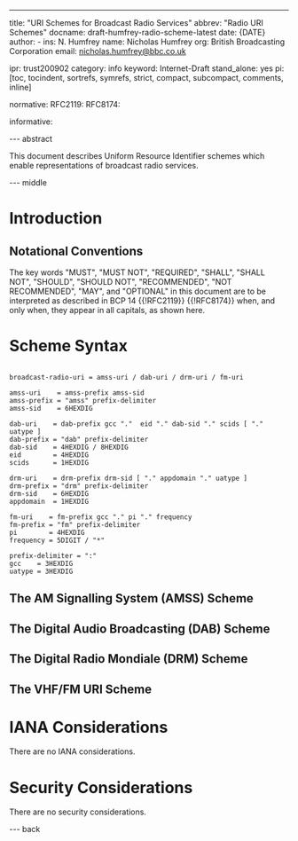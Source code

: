 ---
title: "URI Schemes for Broadcast Radio Services"
abbrev: "Radio URI Schemes"
docname: draft-humfrey-radio-scheme-latest
date: {DATE}
author:
    -
      ins: N. Humfrey
      name: Nicholas Humfrey
      org: British Broadcasting Corporation
      email: nicholas.humfrey@bbc.co.uk

ipr: trust200902
category: info
keyword: Internet-Draft
stand_alone: yes
pi: [toc, tocindent, sortrefs, symrefs, strict, compact, subcompact, comments, inline]

normative:
    RFC2119:
    RFC8174:

informative:


--- abstract

This document describes Uniform Resource Identifier schemes which enable
representations of broadcast radio services.

--- middle

# Introduction



## Notational Conventions

The key words "MUST", "MUST NOT", "REQUIRED", "SHALL", "SHALL NOT", "SHOULD",
"SHOULD NOT", "RECOMMENDED", "NOT RECOMMENDED", "MAY", and "OPTIONAL" in this
document are to be interpreted as described in BCP 14 {{!RFC2119}} {{!RFC8174}}
when, and only when, they appear in all capitals, as shown here.

# Scheme Syntax

~~~abnf

broadcast-radio-uri = amss-uri / dab-uri / drm-uri / fm-uri

amss-uri    = amss-prefix amss-sid
amss-prefix = "amss" prefix-delimiter
amss-sid    = 6HEXDIG

dab-uri    = dab-prefix gcc "."  eid "." dab-sid "." scids [ "." uatype ]
dab-prefix = "dab" prefix-delimiter
dab-sid    = 4HEXDIG / 8HEXDIG
eid        = 4HEXDIG
scids      = 1HEXDIG

drm-uri    = drm-prefix drm-sid [ "." appdomain "." uatype ]
drm-prefix = "drm" prefix-delimiter
drm-sid    = 6HEXDIG
appdomain  = 1HEXDIG

fm-uri    = fm-prefix gcc "." pi "." frequency
fm-prefix = "fm" prefix-delimiter
pi        = 4HEXDIG
frequency = 5DIGIT / "*"

prefix-delimiter = ":"
gcc    = 3HEXDIG
uatype = 3HEXDIG

~~~

## The AM Signalling System (AMSS) Scheme

## The Digital Audio Broadcasting (DAB) Scheme

## The Digital Radio Mondiale (DRM) Scheme

## The VHF/FM URI Scheme

# IANA Considerations

There are no IANA considerations.

# Security Considerations

There are no security considerations.

--- back
